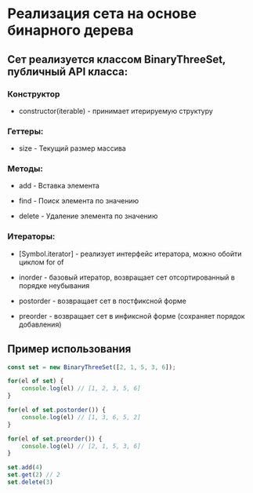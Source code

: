 # Реализация сета на основе бинарного дерева

## Сет реализуется классом BinaryThreeSet, публичный API класса:

### Конструктор 

- constructor(iterable) - принимает итерируемую структуру

### Геттеры:

- size - Текущий размер массива

### Методы:

- add - Вставка элемента

- find - Поиск элемента по значению

- delete - Удаление элемента по значению

### Итераторы:

- [Symbol.iterator] - реализует интерфейс итератора, можно обойти циклом for of

- inorder - базовый итератор, возвращает сет отсортированный в порядке неубывания

- postorder - возвращает сет в постфиксной форме

- preorder - возвращает сет в инфиксной форме (сохраняет порядок добавления)

## Пример использования

```js
const set = new BinaryThreeSet([2, 1, 5, 3, 6]);

for(el of set) {
    console.log(el) // [1, 2, 3, 5, 6]
}

for(el of set.postorder()) {
    console.log(el) // [1, 3, 6, 5, 2]
}

for(el of set.preorder()) {
    console.log(el) // [2, 1, 5, 3, 6]
}

set.add(4)
set.get(2) // 2
set.delete(3)

```